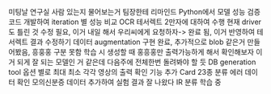 미팅날 연구실 사람 있는지 물어보는거 팀장한테 리마인드
Python에서 모델 성능 검증 코드 개발하여 iteration 별 성능 비교
OCR
	테서렉트
		2만자에 대하여 수행
			현재 driver 도 틀린 것 수정 필요, 이거 내일 해서 우리씨에게 요청하자-> 완료 됨, 이거 반영하여 테서렉트 결과 수정하기
	데이터 augmentation
		구현 완료, 추가적으로 blob 같은거 만들어봤음, 흥훙홍 구분 못함
		학습 시 생성할 때 홍흥홍만 출력가능하게 해서 확인해보자
		이거 되게 잘 되는 모델인 거 같은데 다음주에 전체한번 돌려봐야 할 듯
	DB generation tool
		옵션 별로 최대 최소 각각 영상의 출력 확인 기능 추가
Card
	23종 분류
	에러 데이터 확인
		모의신분증 데이터 추가하여 실험
			결과 잘 나왔다
	IR 분류
	학습 중
	